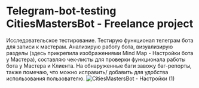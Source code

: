# Telegram-bot-testing CitiesMastersBot - Freelance project
Исследовательское тестирование. Тестирую функционал телеграм бота для записи к мастерам. 
Анализирую работу бота, визуализирую разделы (здесь прикрепила изображениями Mind Map - Настройки бота у Мастера), составляю чек-листы для проверки функционала работы бота у Мастера и Клиента. На обнаруженные баги завожу баг-репорты, также помечаю, что можно исправить/ добавить для удобства использования пользователю.
![CitiesMastersBot - Настройки (1)](https://user-images.githubusercontent.com/120137263/230979950-40f7f391-e406-4f35-9ee0-e5c444eff0ab.jpg)
